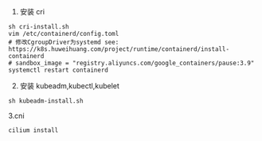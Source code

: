 1. 安装 cri

```shell
sh cri-install.sh
vim /etc/containerd/config.toml 
# 修改CgroupDriver为systemd see: https://k8s.huweihuang.com/project/runtime/containerd/install-containerd
# sandbox_image = "registry.aliyuncs.com/google_containers/pause:3.9"
systemctl restart containerd
```

2. 安装 kubeadm,kubectl,kubelet
```shell
sh kubeadm-install.sh
```

3.cni
```shell
cilium install
```